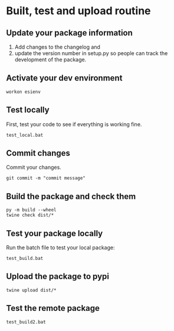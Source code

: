 # Built, test and upload routine

## Update your package information
1. Add changes to the changelog and 
2. update the version number in setup.py so people can track the development of the package.

## Activate your dev environment
```
workon esienv
```

## Test locally
First, test your code to see if everything is working fine.

```
test_local.bat
```

## Commit changes
Commit your changes.

```
git commit -m "commit message"
```

## Build the package and check them

```
py -m build --wheel
twine check dist/*
```

## Test your package locally

Run the batch file to test your local package:

```
test_build.bat
```

## Upload the package to pypi

```
twine upload dist/*
```

## Test the remote package

```
test_build2.bat
```